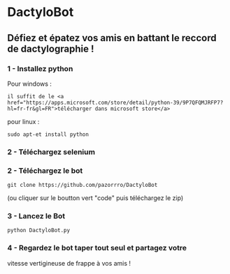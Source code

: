 # DactyloBot
## Défiez et épatez vos amis en battant le reccord de dactylographie !


### 1 - Installez python 
Pour windows : <br>
```
il suffit de le <a href="https://apps.microsoft.com/store/detail/python-39/9P7QFQMJRFP7?hl=fr-fr&gl=FR">télécharger dans microsoft store</a>
```

pour linux :
```
sudo apt-et install python
```

### 2 - Téléchargez selenium 


### 2 - Téléchargez le bot 
```
git clone https://github.com/pazorrro/DactyloBot
```
(ou cliquer sur le boutton vert "code" puis téléchargez le zip)

### 3 - Lancez le Bot

```
python DactyloBot.py
```

### 4 - Regardez le bot taper tout seul et partagez votre
vitesse vertigineuse de frappe à vos amis !

